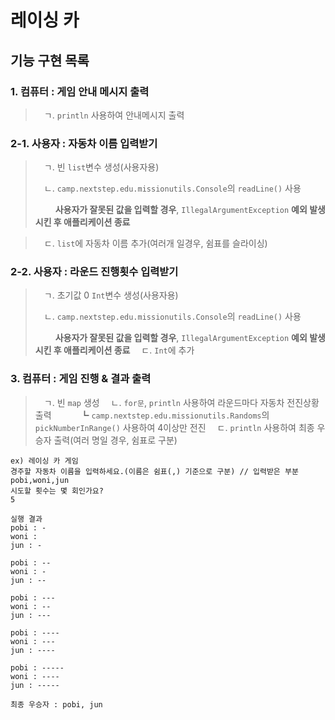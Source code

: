 # 레이싱 카
## 기능 구현 목록
### 1. 컴퓨터 : 게임 안내 메시지 출력
>　ㄱ. `println` 사용하여 안내메시지 출력
> 
### 2-1. 사용자 : 자동차 이름 입력받기
>　ㄱ. 빈 `list`변수 생성(사용자용)
> 
>　ㄴ. `camp.nextstep.edu.missionutils.Console`의 `readLine()` 사용
> 
>　　    **사용자가 잘못된 값을 입력할 경우**, `IllegalArgumentException` **예외 발생시킨 후 애플리케이션 종료**

>　ㄷ. `list`에 자동차 이름 추가(여러개 일경우, 쉼표를 슬라이싱)
> 
### 2-2. 사용자 : 라운드 진행횟수 입력받기
>　ㄱ. 초기값 0 `Int`변수 생성(사용자용)
> 
>　ㄴ. `camp.nextstep.edu.missionutils.Console`의 `readLine()` 사용
> 
>　　    **사용자가 잘못된 값을 입력할 경우**, `IllegalArgumentException` **예외 발생시킨 후 애플리케이션 종료**
>　ㄷ. `Int`에 추가
> 
### 3. 컴퓨터 : 게임 진행 & 결과 출력
>　ㄱ. 빈 `map` 생성
>　ㄴ. `for문`, `println` 사용하여  라운드마다 자동차 전진상황 출력
>　　　┗ `camp.nextstep.edu.missionutils.Randoms`의 `pickNumberInRange()` 사용하여 4이상만 전진
>　ㄷ. `println` 사용하여 최종 우승자 출력(여러 명일 경우, 쉼표로 구분)
```
ex) 레이싱 카 게임 
경주할 자동차 이름을 입력하세요.(이름은 쉼표(,) 기준으로 구분) // 입력받은 부분
pobi,woni,jun
시도할 횟수는 몇 회인가요?
5

실행 결과
pobi : -
woni : 
jun : -

pobi : --
woni : -
jun : --

pobi : ---
woni : --
jun : ---

pobi : ----
woni : ---
jun : ----

pobi : -----
woni : ----
jun : -----

최종 우승자 : pobi, jun
```